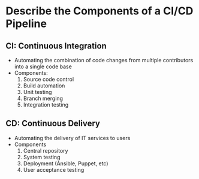 # Describe the Components of a CI/CD Pipeline

## CI: Continuous Integration

- Automating the combination of code changes from multiple contributors into a single code base
- Components:
  1. Source code control
  2. Build automation
  3. Unit testing
  4. Branch merging
  5. Integration testing

## CD: Continuous Delivery

- Automating the delivery of IT services to users
- Components
  1. Central repository
  2. System testing
  3. Deployment (Ansible, Puppet, etc)
  4. User acceptance testing
